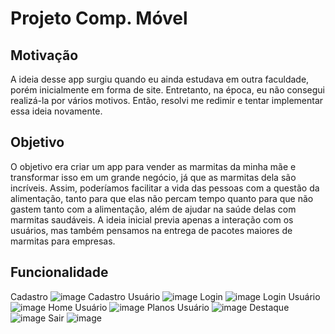 # Projeto Comp. Móvel

## Motivação
A ideia desse app surgiu quando eu ainda estudava em outra faculdade, porém inicialmente em forma de site. Entretanto, na época, eu não consegui realizá-la por vários motivos. Então, resolvi me redimir e tentar implementar essa ideia novamente.

## Objetivo
O objetivo era criar um app para vender as marmitas da minha mãe e transformar isso em um grande negócio, já que as marmitas dela são incríveis. Assim, poderíamos facilitar a vida das pessoas com a questão da alimentação, tanto para que elas não percam tempo quanto para que não gastem tanto com a alimentação, além de ajudar na saúde delas com marmitas saudáveis. A ideia inicial previa apenas a interação com os usuários, mas também pensamos na entrega de pacotes maiores de marmitas para empresas.

## Funcionalidade
Cadastro
![image](https://github.com/iagorosa28/ProjetoCompMovel/assets/125699322/371c55f5-3744-4844-a41a-41100fc173e1)
Cadastro Usuário
![image](https://github.com/iagorosa28/ProjetoCompMovel/assets/125699322/983082d6-eb30-4d9a-a979-b8da6cd2cd3d)
Login
![image](https://github.com/iagorosa28/ProjetoCompMovel/assets/125699322/c3bc9bbd-1ef0-4d82-8e66-edc2e26a89ea)
Login Usuário
![image](https://github.com/iagorosa28/ProjetoCompMovel/assets/125699322/389f5446-051b-43e1-bd98-7848b541b92a)
Home Usuário
![image](https://github.com/iagorosa28/ProjetoCompMovel/assets/125699322/b8753697-eeca-47a6-ad56-409c39892954)
Planos Usuário
![image](https://github.com/iagorosa28/ProjetoCompMovel/assets/125699322/e5538bcb-ea24-4702-9d47-1d24ba75165d)
Destaque
![image](https://github.com/iagorosa28/ProjetoCompMovel/assets/125699322/c6f46f2a-c70c-4a0d-8a7b-f86c0ec98bbc)
Sair
![image](https://github.com/iagorosa28/ProjetoCompMovel/assets/125699322/48e30eb2-eea3-45c8-ae17-30f246dc2c1c)
